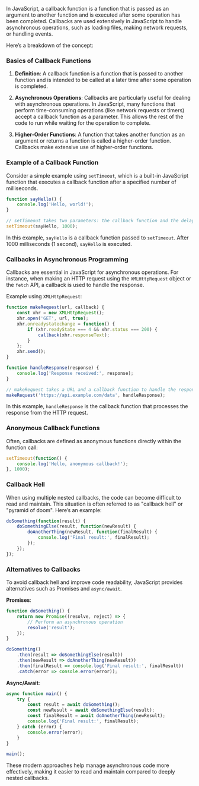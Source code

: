In JavaScript, a callback function is a function that is passed as an argument to another function and is executed after some operation has been completed. Callbacks are used extensively in JavaScript to handle asynchronous operations, such as loading files, making network requests, or handling events.

Here’s a breakdown of the concept:

### Basics of Callback Functions

1. **Definition**:
   A callback function is a function that is passed to another function and is intended to be called at a later time after some operation is completed.

2. **Asynchronous Operations**:
   Callbacks are particularly useful for dealing with asynchronous operations. In JavaScript, many functions that perform time-consuming operations (like network requests or timers) accept a callback function as a parameter. This allows the rest of the code to run while waiting for the operation to complete.

3. **Higher-Order Functions**:
   A function that takes another function as an argument or returns a function is called a higher-order function. Callbacks make extensive use of higher-order functions.

### Example of a Callback Function

Consider a simple example using `setTimeout`, which is a built-in JavaScript function that executes a callback function after a specified number of milliseconds.

```javascript
function sayHello() {
    console.log('Hello, world!');
}

// setTimeout takes two parameters: the callback function and the delay in milliseconds
setTimeout(sayHello, 1000);
```

In this example, `sayHello` is a callback function passed to `setTimeout`. After 1000 milliseconds (1 second), `sayHello` is executed.

### Callbacks in Asynchronous Programming

Callbacks are essential in JavaScript for asynchronous operations. For instance, when making an HTTP request using the `XMLHttpRequest` object or the `fetch` API, a callback is used to handle the response.

Example using `XMLHttpRequest`:

```javascript
function makeRequest(url, callback) {
    const xhr = new XMLHttpRequest();
    xhr.open('GET', url, true);
    xhr.onreadystatechange = function() {
        if (xhr.readyState === 4 && xhr.status === 200) {
            callback(xhr.responseText);
        }
    };
    xhr.send();
}

function handleResponse(response) {
    console.log('Response received:', response);
}

// makeRequest takes a URL and a callback function to handle the response
makeRequest('https://api.example.com/data', handleResponse);
```

In this example, `handleResponse` is the callback function that processes the response from the HTTP request.

### Anonymous Callback Functions

Often, callbacks are defined as anonymous functions directly within the function call:

```javascript
setTimeout(function() {
    console.log('Hello, anonymous callback!');
}, 1000);
```

### Callback Hell

When using multiple nested callbacks, the code can become difficult to read and maintain. This situation is often referred to as "callback hell" or "pyramid of doom". Here’s an example:

```javascript
doSomething(function(result) {
    doSomethingElse(result, function(newResult) {
        doAnotherThing(newResult, function(finalResult) {
            console.log('Final result:', finalResult);
        });
    });
});
```

### Alternatives to Callbacks

To avoid callback hell and improve code readability, JavaScript provides alternatives such as Promises and `async/await`.

**Promises**:

```javascript
function doSomething() {
    return new Promise((resolve, reject) => {
        // Perform an asynchronous operation
        resolve('result');
    });
}

doSomething()
    .then(result => doSomethingElse(result))
    .then(newResult => doAnotherThing(newResult))
    .then(finalResult => console.log('Final result:', finalResult))
    .catch(error => console.error(error));
```

**Async/Await**:

```javascript
async function main() {
    try {
        const result = await doSomething();
        const newResult = await doSomethingElse(result);
        const finalResult = await doAnotherThing(newResult);
        console.log('Final result:', finalResult);
    } catch (error) {
        console.error(error);
    }
}

main();
```

These modern approaches help manage asynchronous code more effectively, making it easier to read and maintain compared to deeply nested callbacks.